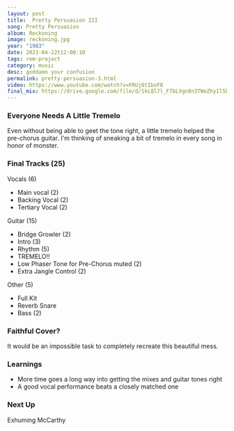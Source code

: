 ```yaml
---
layout: post
title:  Pretty Persuasion III
song: Pretty Persuasion
album: Reckoning
image: reckoning.jpg
year: "1983"
date: 2021-04-22t12:00:10
tags: rem-project
category: music
desc: goddamn your confusion
permalink: pretty-persuasion-3.html
video: https://www.youtube.com/watch?v=FRUj8tIboF8
final_mix: https://drive.google.com/file/d/1kLQl7l_F7bLVgn8n3TWoZhyIlSBD78Ut/view?usp=sharing
---
```


### Everyone Needs A Little Tremelo
Even without being able to geet the tone right, a little tremelo helped the pre-chorus guitar. I'm thinking of sneaking a bit of tremelo in every song in honor of monster.

### Final Tracks (25)
Vocals (6)
- Main vocal (2)
- Backing Vocal (2)
- Tertiary Vocal (2)

Guitar (15)
- Bridge Growler (2)
- Intro (3)
- Rhythm (5)
- TREMELO!!
- Low Phaser Tone for Pre-Chorus muted (2)
- Extra Jangle Control (2)

Other (5)
- Full Kit
- Reverb Snare
- Bass (2)

### Faithful Cover?
It would be an impossible task to completely recreate this beautiful mess.

### Learnings
- More time goes a long way into getting the mixes and guitar tones right
- A good vocal performance beats a closely matched one

### Next Up
Exhuming McCarthy
